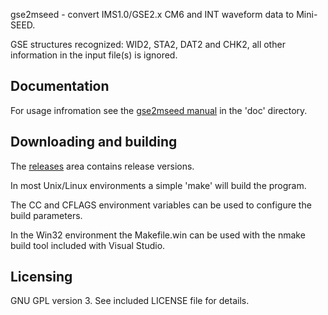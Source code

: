 
gse2mseed - convert IMS1.0/GSE2.x CM6 and INT waveform data to Mini-SEED.

GSE structures recognized: WID2, STA2, DAT2 and CHK2, all other information
in the input file(s) is ignored.

## Documentation

For usage infromation see the [gse2mseed manual](doc/gse2mseed.md) in the
'doc' directory.

## Downloading and building

The [releases](https://github.com/iris-edu/gse2mseed/releases) area
contains release versions.

In most Unix/Linux environments a simple 'make' will build the program.

The CC and CFLAGS environment variables can be used to configure
the build parameters.

In the Win32 environment the Makefile.win can be used with the nmake
build tool included with Visual Studio.

## Licensing

GNU GPL version 3.  See included LICENSE file for details.
